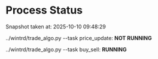 # Process Status

Snapshot taken at: 2025-10-10 09:48:29

../wintrd/trade_algo.py --task price_update: **NOT RUNNING**

../wintrd/trade_algo.py --task buy_sell: **RUNNING**

